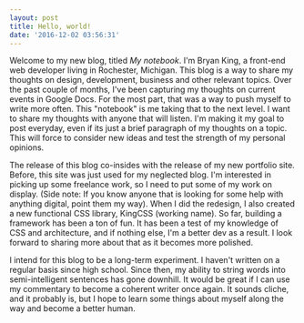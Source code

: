 ```yaml
---
layout: post
title: Hello, world!
date: '2016-12-02 03:56:31'
---
```


Welcome to my new blog, titled _My notebook_. I'm Bryan King, a front-end web developer living in Rochester, Michigan. This blog is a way to share my thoughts on design, development, business and other relevant topics. Over the past couple of months, I've been capturing my thoughts on current events in Google Docs. For the most part, that was a way to push myself to write more often. This "notebook" is me taking that to the next level. I want to share my thoughts with anyone that will listen. I'm making it my goal to post everyday, even if its just a brief paragraph of my thoughts on a topic. This will force to consider new ideas and test the strength of my personal opinions.

The release of this blog co-insides with the release of my new portfolio site. Before, this site was just used for my neglected blog. I'm interested in picking up some freelance work, so I need to put some of my work on display. (Side note: If you know anyone that is looking for some help with anything digital, point them my way). When I did the redesign, I also created a new functional CSS library, KingCSS (working name). So far, building a framework has been a ton of fun. It has been a test of my knowledge of CSS and architecture, and if nothing else, I'm a better dev as a result. I look forward to sharing more about that as it becomes more polished.

I intend for this blog to be a long-term experiment. I haven't written on a regular basis since high school. Since then, my ability to string words into semi-intelligent sentences has gone downhill. It would be great if I can use my commentary to become a coherent writer once again. It sounds cliche, and it probably is, but I hope to learn some things about myself along the way and become a better human.